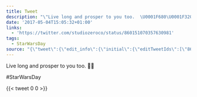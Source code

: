 ```yaml
---
title: Tweet
description: "\"Live long and prosper to you too.  \U0001F680\U0001F320\n\n#StarWarsDay \""
date: '2017-05-04T15:05:32+01:00'
links:
  - 'https://twitter.com/studiozeroco/status/860151070357630981'
tags:
  - StarWarsDay
source: "{\"tweet\":{\"edit_info\":{\"initial\":{\"editTweetIds\":[\"860152421456240640\"],\"editableUntil\":\"2017-05-04T16:21:32.791Z\",\"editsRemaining\":\"5\",\"isEditEligible\":true}},\"retweeted\":false,\"source\":\"<a href=\\\"http://twitter.com/download/android\\\" rel=\\\"nofollow\\\">Twitter for Android</a>\",\"entities\":{\"hashtags\":[{\"text\":\"StarWarsDay\",\"indices\":[\"39\",\"51\"]}],\"symbols\":[],\"user_mentions\":[],\"urls\":[{\"url\":\"https://t.co/aeU7hN16JE\",\"expanded_url\":\"https://twitter.com/studiozeroco/status/860151070357630981\",\"display_url\":\"twitter.com/studiozeroco/s…\",\"indices\":[\"52\",\"75\"]}]},\"display_text_range\":[\"0\",\"75\"],\"favorite_count\":\"0\",\"id_str\":\"860152421456240640\",\"truncated\":false,\"retweet_count\":\"0\",\"id\":\"860152421456240640\",\"possibly_sensitive\":false,\"created_at\":\"Thu May 04 15:21:32 +0000 2017\",\"favorited\":false,\"full_text\":\"Live long and prosper to you too.  \U0001F680\U0001F320\\n\\n#StarWarsDay https://t.co/aeU7hN16JE\",\"lang\":\"en\"}}"
---
```

Live long and prosper to you too.  🚀🌠

#StarWarsDay 
    
{{< tweet 0 0 >}}
    
